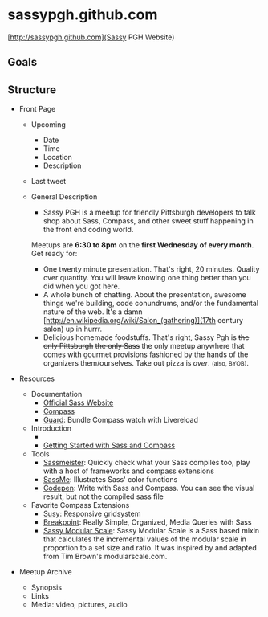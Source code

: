 sassypgh.github.com
===================

[http://sassypgh.github.com](Sassy PGH Website)

## Goals

## Structure

- Front Page
  - Upcoming
    - Date
    - Time
    - Location
    - Description
  - Last tweet
  - General Description
    - Sassy PGH is a meetup for friendly Pittsburgh developers to talk shop about Sass, Compass, and other sweet stuff happening in the front end coding world.</p>

    Meetups are **6:30 to 8pm** on the **first Wednesday of every month**. Get ready for:
      - One twenty minute presentation. That's right, 20 minutes. Quality over quantity. You will leave knowing one thing better than you did when you got here.
      - A whole bunch of chatting. About the presentation, awesome things we're building, code conundrums, and/or the fundamental nature of the web. It's a damn [http://en.wikipedia.org/wiki/Salon_(gathering)](17th century salon) up in hurrr.
      - Delicious homemade foodstuffs. That's right, Sassy Pgh is <del>the only Pittsburgh</del> <del>the only Sass</del> the only meetup anywhere that comes with gourmet provisions fashioned by the hands of the organizers them/ourselves. Take out pizza is *over*. <small>(also, BYOB)</small>.</p>

- Resources
  - Documentation
    - [Official Sass Website](http://sass-lang.com/)
    - [Compass](http://compass-style.org/)
    - [Guard](https://github.com/guard/guard): Bundle Compass watch with Livereload
  - Introduction
    - [The Web Ahead: Sass with Scott Kellum]: http://5by5.tv/webahead/36
    - [Getting Started with Sass and Compass](http://thesassway.com/beginner/getting-started-with-sass-and-compass)
  - Tools
    - [Sassmeister](http://sassmeister.com/): Quickly check what your Sass compiles too, play with a host of frameworks and compass extensions
    - [SassMe](http://sassme.arc90.com/): Illustrates Sass' color functions
    - [Codepen](http://codepen.io/): Write with Sass and Compass. You can see the visual result, but not the compiled sass file
  - Favorite Compass Extensions
    - [Susy](http://susy.oddbird.net/): Responsive gridsystem
    - [Breakpoint](http://breakpoint-sass.com/): Really Simple, Organized, Media Queries with Sass
    - [Sassy Modular Scale](https://github.com/scottkellum/modular-scale): Sassy Modular Scale is a Sass based mixin that calculates the incremental values of the modular scale in proportion to a set size and ratio. It was inspired by and adapted from Tim Brown's modularscale.com.
- Meetup Archive
  - Synopsis
  - Links
  - Media: video, pictures, audio